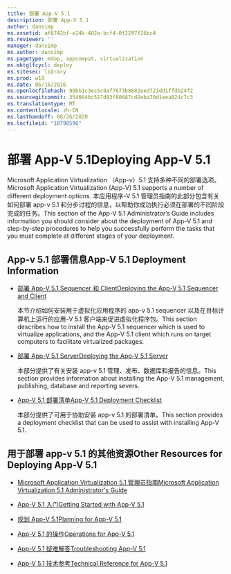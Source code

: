 ```yaml
---
title: 部署 App-V 5.1
description: 部署 App-V 5.1
author: dansimp
ms.assetid: af8742bf-e24b-402a-bcf4-0f2297f26bc4
ms.reviewer: ''
manager: dansimp
ms.author: dansimp
ms.pagetype: mdop, appcompat, virtualization
ms.mktglfcycl: deploy
ms.sitesec: library
ms.prod: w10
ms.date: 06/16/2016
ms.openlocfilehash: 99bb1c3ec5c0af7073b8882eed721dd1ffdb24f2
ms.sourcegitcommit: 354664bc527d93f80687cd2eba70d1eea024c7c3
ms.translationtype: MT
ms.contentlocale: zh-CN
ms.lasthandoff: 06/26/2020
ms.locfileid: "10798596"
---
```

# <span data-ttu-id="4661d-103">部署 App-V 5.1</span><span class="sxs-lookup"><span data-stu-id="4661d-103">Deploying App-V 5.1</span></span>


<span data-ttu-id="4661d-104">Microsoft Application Virtualization （App-v）5.1 支持多种不同的部署选项。</span><span class="sxs-lookup"><span data-stu-id="4661d-104">Microsoft Application Virtualization (App-V) 5.1 supports a number of different deployment options.</span></span> <span data-ttu-id="4661d-105">本应用程序-V 5.1 管理员指南的此部分包含有关如何部署 app-v 5.1 和分步过程的信息，以帮助你成功执行必须在部署的不同阶段完成的任务。</span><span class="sxs-lookup"><span data-stu-id="4661d-105">This section of the App-V 5.1 Administrator’s Guide includes information you should consider about the deployment of App-V 5.1 and step-by-step procedures to help you successfully perform the tasks that you must complete at different stages of your deployment.</span></span>

## <a href="" id="---------app-v-5-1-deployment-information"></a> <span data-ttu-id="4661d-106">App-v 5.1 部署信息</span><span class="sxs-lookup"><span data-stu-id="4661d-106">App-V 5.1 Deployment Information</span></span>


-   [<span data-ttu-id="4661d-107">部署 App-V 5.1 Sequencer 和 Client</span><span class="sxs-lookup"><span data-stu-id="4661d-107">Deploying the App-V 5.1 Sequencer and Client</span></span>](deploying-the-app-v-51-sequencer-and-client.md)

    <span data-ttu-id="4661d-108">本节介绍如何安装用于虚拟化应用程序的 app-v 5.1 sequencer 以及在目标计算机上运行的应用-V 5.1 客户端来促进虚拟化程序包。</span><span class="sxs-lookup"><span data-stu-id="4661d-108">This section describes how to install the App-V 5.1 sequencer which is used to virtualize applications, and the App-V 5.1 client which runs on target computers to facilitate virtualized packages.</span></span>

-   [<span data-ttu-id="4661d-109">部署 App-V 5.1 Server</span><span class="sxs-lookup"><span data-stu-id="4661d-109">Deploying the App-V 5.1 Server</span></span>](deploying-the-app-v-51-server.md)

    <span data-ttu-id="4661d-110">本部分提供了有关安装 app-v 5.1 管理、发布、数据库和报告的信息。</span><span class="sxs-lookup"><span data-stu-id="4661d-110">This section provides information about installing the App-V 5.1 management, publishing, database and reporting severs.</span></span>

-   [<span data-ttu-id="4661d-111">App-V 5.1 部署清单</span><span class="sxs-lookup"><span data-stu-id="4661d-111">App-V 5.1 Deployment Checklist</span></span>](app-v-51-deployment-checklist.md)

    <span data-ttu-id="4661d-112">本部分提供了可用于协助安装 app-v 5.1 的部署清单。</span><span class="sxs-lookup"><span data-stu-id="4661d-112">This section provides a deployment checklist that can be used to assist with installing App-V 5.1.</span></span>

## <span data-ttu-id="4661d-113">用于部署 app-v 5.1 的其他资源</span><span class="sxs-lookup"><span data-stu-id="4661d-113">Other Resources for Deploying App-V 5.1</span></span>


-   [<span data-ttu-id="4661d-114">Microsoft Application Virtualization 5.1 管理员指南</span><span class="sxs-lookup"><span data-stu-id="4661d-114">Microsoft Application Virtualization 5.1 Administrator's Guide</span></span>](microsoft-application-virtualization-51-administrators-guide.md)

-   [<span data-ttu-id="4661d-115">App-V 5.1 入门</span><span class="sxs-lookup"><span data-stu-id="4661d-115">Getting Started with App-V 5.1</span></span>](getting-started-with-app-v-51.md)

-   [<span data-ttu-id="4661d-116">规划 App-V 5.1</span><span class="sxs-lookup"><span data-stu-id="4661d-116">Planning for App-V 5.1</span></span>](planning-for-app-v-51.md)

-   [<span data-ttu-id="4661d-117">App-V 5.1 的操作</span><span class="sxs-lookup"><span data-stu-id="4661d-117">Operations for App-V 5.1</span></span>](operations-for-app-v-51.md)

-   [<span data-ttu-id="4661d-118">App-V 5.1 疑难解答</span><span class="sxs-lookup"><span data-stu-id="4661d-118">Troubleshooting App-V 5.1</span></span>](troubleshooting-app-v-51.md)

-   [<span data-ttu-id="4661d-119">App-V 5.1 技术参考</span><span class="sxs-lookup"><span data-stu-id="4661d-119">Technical Reference for App-V 5.1</span></span>](technical-reference-for-app-v-51.md)






 

 






